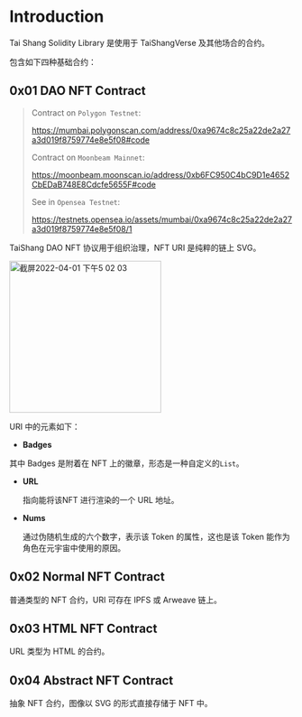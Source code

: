 # Introduction

Tai Shang Solidity Library 是使用于 TaiShangVerse 及其他场合的合约。

包含如下四种基础合约：

## 0x01 DAO NFT Contract

> Contract on `Polygon Testnet`:
>
> https://mumbai.polygonscan.com/address/0xa9674c8c25a22de2a27a3d019f8759774e8e5f08#code
>
> Contract on `Moonbeam Mainnet`:
>
> https://moonbeam.moonscan.io/address/0xb6FC950C4bC9D1e4652CbEDaB748E8Cdcfe5655F#code
>
> See in `Opensea Testnet`:
>
> https://testnets.opensea.io/assets/mumbai/0xa9674c8c25a22de2a27a3d019f8759774e8e5f08/1

TaiShang DAO NFT 协议用于组织治理，NFT URI 是纯粹的链上 SVG。

<img width="269" alt="截屏2022-04-01 下午5 02 03" src="https://user-images.githubusercontent.com/12784118/161231650-c788f694-8572-4bcb-bef0-4048919f1271.png">

URI 中的元素如下：

- **Badges**

其中 Badges 是附着在 NFT 上的徽章，形态是一种自定义的`List`。

- **URL**

  指向能将该NFT 进行渲染的一个 URL 地址。

- **Nums**

  通过伪随机生成的六个数字，表示该 Token 的属性，这也是该 Token 能作为角色在元宇宙中使用的原因。

## 0x02 Normal NFT Contract

普通类型的 NFT 合约，URI 可存在 IPFS 或 Arweave 链上。

## 0x03 HTML NFT Contract

URL 类型为 HTML 的合约。

## 0x04 Abstract NFT Contract

抽象 NFT 合约，图像以 SVG 的形式直接存储于 NFT 中。

